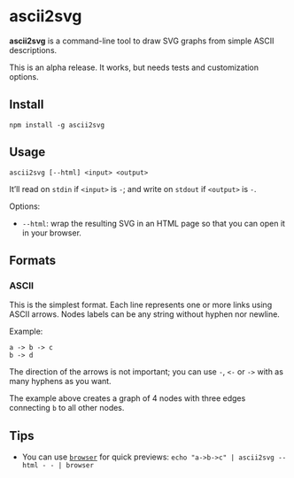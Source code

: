 # ascii2svg

**ascii2svg** is a command-line tool to draw SVG graphs from simple ASCII
descriptions.

This is an alpha release. It works, but needs tests and customization options.

## Install

    npm install -g ascii2svg

## Usage

    ascii2svg [--html] <input> <output>

It’ll read on `stdin` if `<input>` is `-`; and write on `stdout` if `<output>`
is `-`.

Options:

* `--html`: wrap the resulting SVG in an HTML page so that you can open it in
  your browser.

## Formats

### ASCII

This is the simplest format. Each line represents one or more links using ASCII
arrows. Nodes labels can be any string without hyphen nor newline.

Example:
```
a -> b -> c
b -> d
```

The direction of the arrows is not important; you can use `-`, `<-` or `->`
with as many hyphens as you want.

The example above creates a graph of 4 nodes with three edges connecting `b` to
all other nodes.

## Tips

* You can use [`browser`](https://gist.github.com/defunkt/318247) for quick
  previews: `echo "a->b->c" | ascii2svg --html - - | browser`
